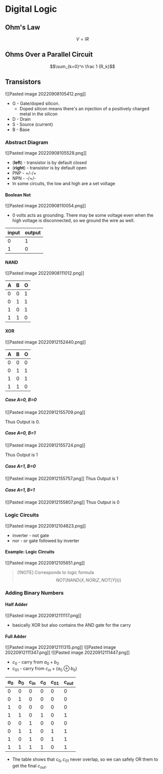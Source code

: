 # Digital Logic
## Ohm's Law
$$V = IR$$

## Ohms Over a Parallel Circuit
$$\sum_{k=0}^n \frac 1 {R_k}$$

## Transistors
![[Pasted image 20220908105412.png]]
- G - Gate/doped silicon. 
	- Doped silicon means there's an injection of a positively charged metal in the silicon
- D - Drain
- S - Source (current)
- B - Base

### Abstract Diagram
![[Pasted image 20220908105528.png]]
- (**left**) - transistor is by default closed
- (**right**) - transistor is by default open
- PNP - +/-/+
- NPN - -/+/-
- In some circuits, the low and high are a set voltage

#### Boolean Not
![[Pasted image 20220908110054.png]]

- 0 volts acts as grounding. There may be some voltage even when the high voltage is disconnected, so we ground the wire as well.

| input | output |
| - | - |
| 0 | 1 |
| 1 | 0 |

#### NAND
![[Pasted image 20220908111012.png]]

| A | B | O |
| - | - | - |
| 0 | 0 | 1 |
| 0 | 1 | 1 |
| 1 | 0 | 1 |
| 1 | 1 | 0 |

#### XOR
![[Pasted image 20220912152440.png]]

| A | B | O |
| - | - | - |
| 0 | 0 | 0 |
| 0 | 1 | 1 |
| 1 | 0 | 1 |
| 1 | 1 | 0 |

##### Case A=0, B=0
![[Pasted image 20220912155709.png]]

Thus Output is 0.

##### Case A=0, B=1
![[Pasted image 20220912155724.png]]

Thus Output is 1

##### Case A=1, B=0
![[Pasted image 20220912155757.png]]
Thus Output is 1

##### Case A=1, B=1
![[Pasted image 20220912155807.png]]
Thus Output is 0

### Logic Circuits
![[Pasted image 20220912104823.png]]
- inverter - not gate
- nor - or gate followed by inverter

#### Example: Logic Circuits
![[Pasted image 20220912105651.png]]

> [!NOTE] Corresponds to logic formula
> $$NOT(NAND(X, NOR(Z, NOT(Y))))$$

### Adding Binary Numbers
#### Half Adder
![[Pasted image 20220912111117.png]]
- basically XOR but also contains the AND gate for the carry

#### Full Adder
![[Pasted image 20220912111315.png]]
![[Pasted image 20220912111347.png]]
![[Pasted image 20220912111447.png]]
- $c_0$ - carry from $a_0 + b_0$
- $c_{01}$ - carry from $c_{in} + (a_0 \oplus b_0)$

| $a_0$ | $b_0$ | $c_{in}$ | $c_{0}$ | $c_{01}$ | $c_{out}$ |
|-|-|-|-|-|-|
| 0 | 0 | 0 | 0 | 0 | 0 |
| 0 | 1 | 0 | 0 | 0 | 0 |
| 1 | 0 | 0 | 0 | 0 | 0 |
| 1 | 1 | 0 | 1 | 0 | 1 |
| 0 | 0 | 1 | 0 | 0 | 0 |
| 0 | 1 | 1 | 0 | 1 | 1 |
| 1 | 0 | 1 | 0 | 1 | 1 |
| 1 | 1 | 1 | 1 | 0 | 1 |

- 
  The table shows that $c_0, c_{01}$ never overlap, so we can safely OR them to get the final $c_{out}$.